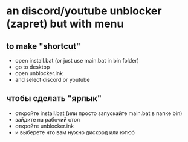 # an discord/youtube unblocker (zapret) but with menu

## to make "shortcut"
- open install.bat (or just use main.bat in bin folder)
- go to desktop
- open unblocker.ink
- and select discord or youtube

## чтобы сделать "ярлык"
- откройте install.bat (или просто запускайте main.bat в папке bin)
- зайдите на рабочий стол
- откройте unblocker.ink
- и выберете что вам нужно дискорд или ютюб

